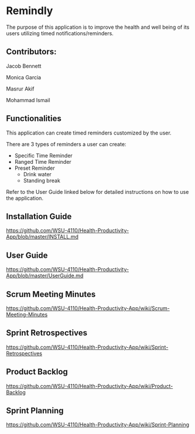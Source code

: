 # Remindly
The purpose of this application is to improve the health and well being of its users utilizing timed notifications/reminders.

## Contributors:
Jacob Bennett

Monica Garcia

Masrur Akif

Mohammad Ismail

## Functionalities
This application can create timed reminders customized by the user.

There are 3 types of reminders a user can create:
  - Specific Time Reminder
  - Ranged Time Reminder
  - Preset Reminder
    - Drink water
    - Standing break

Refer to the User Guide linked below for detailed instructions on how to use the application.

## Installation Guide
https://github.com/WSU-4110/Health-Productivity-App/blob/master/INSTALL.md

## User Guide
https://github.com/WSU-4110/Health-Productivity-App/blob/master/UserGuide.md

## Scrum Meeting Minutes
https://github.com/WSU-4110/Health-Productivity-App/wiki/Scrum-Meeting-Minutes

## Sprint Retrospectives
https://github.com/WSU-4110/Health-Productivity-App/wiki/Sprint-Retrospectives

## Product Backlog
https://github.com/WSU-4110/Health-Productivity-App/wiki/Product-Backlog

## Sprint Planning
https://github.com/WSU-4110/Health-Productivity-App/wiki/Sprint-Planning
